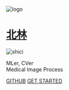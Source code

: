 <!-- _coverpage.md -->
<!-- 封面 -->

![logo](./_media/logo.svg)
# [北林](assets/伍光恒个人简历.pdf) <small></small>
![shici](https://v1.jinrishici.com/all.svg)

<!-- <br>
<span id="busuanzi_container_site_pv" style='display:none'>
    访问量：<span id="busuanzi_value_site_pv"></span> 次
</span>
<span id="busuanzi_container_site_uv" style='display:none'>
    访客数：<span id="busuanzi_value_site_uv"></span> 人
</span>
<br> -->
MLer, CVer  
Medical Image Process

[GITHUB](https://github.com/WuGuangHeng)
[GET STARTED](README.md)

<!-- background color -->

<!-- ![color](#f0f0f0)     -->

<!-- 背景图片 -->

<!-- ![bg](/_media/bg.png) -->